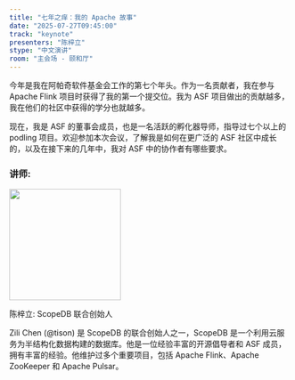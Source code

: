 ```yaml
---
title: "七年之痒：我的 Apache 故事"
date: "2025-07-27T09:45:00"
track: "keynote"
presenters: "陈梓立"
stype: "中文演讲"
room: "主会场 - 颐和厅"
---
```


今年是我在阿帕奇软件基金会工作的第七个年头。作为一名贡献者，我在参与 Apache Flink 项目时获得了我的第一个提交位。我为 ASF 项目做出的贡献越多，我在他们的社区中获得的学分也就越多。

现在，我是 ASF 的董事会成员，也是一名活跃的孵化器导师，指导过七个以上的 podling 项目。欢迎参加本次会议，了解我是如何在更广泛的 ASF 社区中成长的，以及在接下来的几年中，我对 ASF 中的协作者有哪些要求。

### 讲师:


<img src="https://sessionize.com/image/09df-400o400o1-NXMWPfZTqBRnxHMRJKnVpD.jpg" width="200" /><br/>

陈梓立: ScopeDB 联合创始人

Zili Chen (@tison) 是 ScopeDB 的联合创始人之一，ScopeDB 是一个利用云服务为半结构化数据构建的数据库。他是一位经验丰富的开源倡导者和 ASF 成员，拥有丰富的经验。他维护过多个重要项目，包括 Apache Flink、Apache ZooKeeper 和 Apache Pulsar。